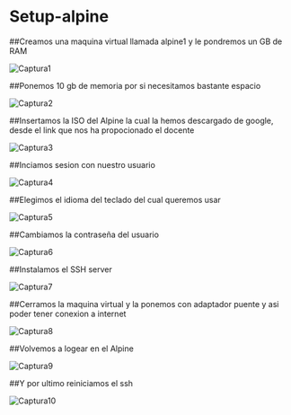 # Setup-alpine

##Creamos una maquina virtual llamada alpine1 y le pondremos un GB de RAM

![Captura1](https://user-images.githubusercontent.com/91874404/166205423-515d3ae7-bc7e-4ab9-b006-73668aa765bb.PNG)

##Ponemos 10 gb de memoria por si necesitamos bastante espacio

![Captura2](https://user-images.githubusercontent.com/91874404/166205645-2d478f81-6f89-4981-9c35-cd7d3a79acd0.PNG)

##Insertamos la ISO del Alpine la cual la hemos descargado de google, desde el link que nos ha propocionado el docente

![Captura3](https://user-images.githubusercontent.com/91874404/166205831-51396f06-cda2-4f07-8b5d-363bb9b39430.PNG)

##Inciamos sesion con nuestro usuario

![Captura4](https://user-images.githubusercontent.com/91874404/166205946-c94ee052-d017-4a54-bedd-9cbf0211cfaa.PNG)

##Elegimos el idioma del teclado del cual queremos usar

![Captura5](https://user-images.githubusercontent.com/91874404/166206124-8b1fbec8-1fb7-48b4-a550-86f7a16ae36e.PNG)

##Cambiamos la contraseña del usuario

![Captura6](https://user-images.githubusercontent.com/91874404/166206183-f0866d80-fa29-4fd8-a80c-9b722c9857f0.PNG)

##Instalamos el SSH server

![Captura7](https://user-images.githubusercontent.com/91874404/166206426-f2ff7400-265a-460d-81d4-a12ec1da4d8e.PNG)

##Cerramos la maquina virtual y la ponemos con adaptador puente y asi poder tener conexion a internet

![Captura8](https://user-images.githubusercontent.com/91874404/166206545-a04e53e9-326e-46d4-9c03-82a45935ca34.PNG)

##Volvemos a logear en el Alpine

![Captura9](https://user-images.githubusercontent.com/91874404/166206626-fd2cfad3-bd2c-4340-9d82-ad769067a86e.PNG)

##Y por ultimo reiniciamos el ssh

![Captura10](https://user-images.githubusercontent.com/91874404/166206670-5dabff55-d0ca-482a-bcc5-017b8715e67d.PNG)
